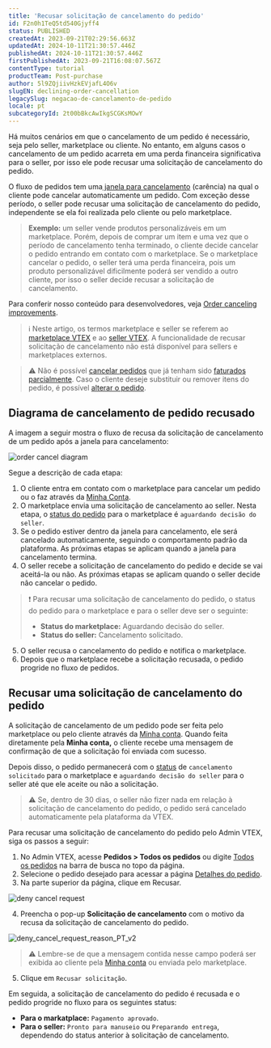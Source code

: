 ```yaml
---
title: 'Recusar solicitação de cancelamento do pedido'
id: F2n0h1TeQ5td540Gjyff4
status: PUBLISHED
createdAt: 2023-09-21T02:29:56.663Z
updatedAt: 2024-10-11T21:30:57.446Z
publishedAt: 2024-10-11T21:30:57.446Z
firstPublishedAt: 2023-09-21T16:08:07.567Z
contentType: tutorial
productTeam: Post-purchase
author: 5l9ZQjiivHzkEVjafL4O6v
slugEN: declining-order-cancellation
legacySlug: negacao-de-cancelamento-de-pedido
locale: pt
subcategoryId: 2t00bBkcAwIkgSCGKsMOwY
---
```


Há muitos cenários em que o cancelamento de um pedido é necessário, seja pelo seller, marketplace ou cliente. No entanto, em alguns casos o cancelamento de um pedido acarreta em uma perda financeira significativa para o seller, por isso ele pode recusar uma solicitação de cancelamento do pedido.

O fluxo de pedidos tem uma[ janela para cancelamento](/pt/tutorial/order-flow-and-status--tutorials_196) (carência) na qual o cliente pode cancelar automaticamente um pedido. Com exceção desse período, o seller pode recusar uma solicitação de cancelamento do pedido, independente se ela foi realizada pelo cliente ou pelo marketplace. 

> **Exemplo:** um seller vende produtos personalizáveis em um marketplace.  Porém, depois de comprar um item e uma vez que o período de cancelamento tenha terminado, o cliente decide cancelar o pedido entrando em contato com o marketplace. Se o marketplace cancelar o pedido, o seller terá uma perda financeira, pois um produto personalizável dificilmente poderá ser vendido a outro cliente, por isso o seller decide recusar a solicitação de cancelamento.

Para conferir nosso conteúdo para desenvolvedores, veja [Order canceling improvements](https://developers.vtex.com/docs/guides/order-canceling-improvements).

> ℹ️ Neste artigo, os termos marketplace e seller se referem ao [marketplace VTEX](/pt/tutorial/marketplace-strategies-at-vtex--tutorials_402#ser-um-marketplace-vtex) e ao [seller VTEX](/pt/tutorial/marketplace-strategies-at-vtex--tutorials_402#sendo-seller-vtex). A funcionalidade de recusar solicitação de cancelamento não está disponível para sellers e marketplaces externos.

> ⚠️ Não é possível [cancelar pedidos](/pt/tutorial/como-cancelar-pedido--tutorials_186) que já tenham sido [faturados parcialmente](/pt/tracks/pedidos--2xkTisx4SXOWXQel8Jg8sa/q9GPspTb9cHlMeAZfdEUe). Caso o cliente deseje substituir ou remover itens do pedido, é possível [alterar o pedido](/pt/tutorial/alteracao-de-itens-de-um-pedido-finalizado--tutorials_190).

## Diagrama de cancelamento de pedido recusado
A imagem a seguir mostra o fluxo de recusa da solicitação de cancelamento de um pedido após a janela para cancelamento:

![order cancel diagram](https://cdn.statically.io/gh/vtexdocs/help-center-content/refs/heads/main/docs/pt/tutorials/pedidos/todos-os-pedidos/recusar-solicitacao-de-cancelamento-do-pedido_1.png)

Segue a descrição de cada etapa:

1. O cliente entra em contato com o marketplace para cancelar um pedido ou o faz através da [Minha Conta](/pt/tutorial/how-my-account-works--2BQ3GiqhqGJTXsWVuio3Xh).
2. O marketplace envia uma solicitação de cancelamento ao seller. Nesta etapa, o [status do pedido](/pt/tutorial/order-flow-and-status--tutorials_196) para o marketplace é `aguardando decisão do seller`. 
3. Se o pedido estiver dentro da janela para cancelamento, ele será cancelado automaticamente, seguindo o comportamento padrão da plataforma. As próximas etapas se aplicam quando a janela para cancelamento termina.
4. O seller recebe a solicitação de cancelamento do pedido e decide se vai aceitá-la ou não. As próximas etapas se aplicam quando o seller decide não cancelar o pedido.

  > ❗ Para recusar uma solicitação de cancelamento do pedido, o status do pedido para o marketplace e para o seller deve ser o seguinte: <ul> <li>**Status do marketplace:** Aguardando decisão do seller.</li> <li>**Status do seller:** Cancelamento solicitado.</li> </ul>

5. O seller recusa o cancelamento do pedido e notifica o marketplace.
6. Depois que o marketplace recebe a solicitação recusada, o pedido progride no fluxo de pedidos.

## Recusar uma solicitação de cancelamento do pedido

A solicitação de cancelamento de um pedido pode ser feita pelo marketplace ou pelo cliente através da [Minha conta](/pt/tutorial/how-my-account-works--2BQ3GiqhqGJTXsWVuio3Xh). Quando feita diretamente pela **Minha conta,** o cliente recebe uma mensagem de confirmação de que a solicitação foi enviada com sucesso. 

Depois disso, o pedido permanecerá com o [status](/pt/tutorial/order-flow-and-status--tutorials_196) de `cancelamento solicitado` para o marketplace e `aguardando decisão do seller` para o seller até que ele aceite ou não a solicitação. 

> ⚠️ Se, dentro de 30 dias, o seller não fizer nada em relação à solicitação de cancelamento do pedido, o pedido será cancelado automaticamente pela plataforma da VTEX.

Para recusar uma solicitação de cancelamento do pedido pelo Admin VTEX, siga os passos a seguir:

1. No Admin VTEX, acesse **Pedidos > Todos os pedidos** ou digite [Todos os pedidos](/pt/tutorial/all-orders--2QTduKHAJMFIZ3BAsi6Pi) na barra de busca no topo da página.
2. Selecione o pedido desejado para acessar a página [Detalhes do pedido](/pt/tutorial/order-details-page-interface--2Y75n54Cc9VizrlG1N6ZNl).
3. Na parte superior da página, clique em Recusar. 

  ![deny cancel request](https://cdn.statically.io/gh/vtexdocs/help-center-content/refs/heads/main/docs/pt/tutorials/pedidos/todos-os-pedidos/recusar-solicitacao-de-cancelamento-do-pedido_2.png)

4. Preencha o pop-up **Solicitação de cancelamento** com o motivo da recusa da solicitação de cancelamento do pedido.

  ![deny_cancel_request_reason_PT_v2](https://cdn.statically.io/gh/vtexdocs/help-center-content/refs/heads/main/docs/pt/tutorials/pedidos/todos-os-pedidos/recusar-solicitacao-de-cancelamento-do-pedido_3.png)

  > ⚠️ Lembre-se de que a mensagem contida nesse campo poderá ser exibida ao cliente pela [Minha conta](/pt/tutorial/how-my-account-works--2BQ3GiqhqGJTXsWVuio3Xh) ou enviada pelo marketplace.

5. Clique em `Recusar solicitação`.

Em seguida, a solicitação de cancelamento do pedido é recusada e o pedido progride no fluxo para os seguintes status:

- **Para o markatplace:** `Pagamento aprovado`.
- **Para o seller:** `Pronto para manuseio` ou `Preparando entrega`, dependendo do status anterior à solicitação de cancelamento.
